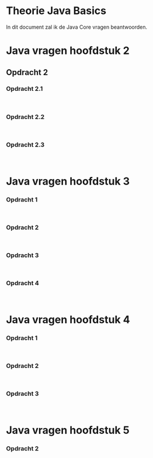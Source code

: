 # Theorie Java Basics

In dit document zal ik de Java Core vragen beantwoorden.

# Java vragen hoofdstuk 2
## **Opdracht 2**
### **Opdracht 2.1**

<br>

### **Opdracht 2.2**

<br>

### **Opdracht 2.3**

<br>

# Java vragen hoofdstuk 3
### **Opdracht 1**

<br>

### **Opdracht 2**

<br>

### **Opdracht 3**

<br>

### **Opdracht 4**

<br>

# Java vragen hoofdstuk 4
### **Opdracht 1**

<br>

### **Opdracht 2**

<br>

### **Opdracht 3**

<br>

# Java vragen hoofdstuk 5
### **Opdracht 2**

<br>